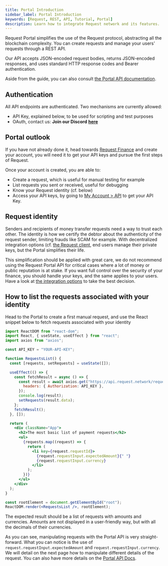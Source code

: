 ```yaml
---
title: Portal Introduction
sidebar_label: Portal Introduction
keywords: [Request, REST, API, Tutorial, Portal]
description: Learn how to integrate Request network and its features.
---
```


Request Portal simplifies the use of the Request protocol, abstracting all the blockchain complexity. You can create requests and manage your users' requests through a REST API.

Our API accepts JSON-encoded request bodies, returns JSON-encoded responses, and uses standard HTTP response codes and Bearer authentication.

Aside from the guide, you can also consult [the Portal API documentation](https://docs.request.network/portal).

## Authentication

All API endpoints are authenticated.
Two mechanisms are currently allowed:

- API Key, explained below, to be used for scripting and test purposes
- OAuth, contact us: **Join our Discord** [**here**](https://request.network/discord)

## Portal outlook

If you have not already done it, head towards [Request Finance](https://app.request.finance) and create your account, you will need it to get your API keys and pursue the first steps of Request.

Once your account is created, you are able to:

- Create a request, which is useful for manual testing for example
- List requests you sent or received, useful for debugging
- Know your Request identity (cf. below)
- Access your API keys, by going to [My Account > API](https://app.request.finance/account/api-keys) to get your API Key.

## Request identity

Senders and recipients of money transfer requests need a way to trust each other. The identity is how we certify the debtor about the authenticity of the request sender, limiting frauds like SCAM for example.
With decentralized integration options (cf. [the Request client](https://docs.request.network/docs/guides/5-Request-client/0-intro), end users manage their private keys, but the Portal simplifies their life.

This simplification should be applied with great care, we do not recommend using the Request Portal API for critical cases where a lot of money or public reputation is at stake. If you want full control over the security of your finance, you should handle your keys, and the same applies to your users. Have a look at [the integration options](https://docs.request.network/integration-options) to take the best decision.

## How to list the requests associated with your identity

Head to the Portal to create a first manual request, and use the React snippet below to fetch requests associated with your identity

```jsx
import ReactDOM from "react-dom";
import React, { useState, useEffect } from "react";
import axios from "axios";

const API_KEY = "YOUR-API-KEY";

function RequestsList() {
  const [requests, setRequests] = useState([]);

  useEffect(() => {
    const fetchResult = async () => {
      const result = await axios.get("https://api.request.network/requests/", {
        headers: { Authorization: API_KEY },
      });
      console.log(result);
      setRequests(result.data);
    };
    fetchResult();
  }, []);

  return (
    <div className="App">
      <h2>The most basic list of payment requests</h2>
      <ul>
        {requests.map((request) => {
          return (
            <li key={request.requestId}>
              {request.requestInput.expectedAmount}{" "}
              {request.requestInput.currency}
            </li>
          );
        })}
      </ul>
    </div>
  );
}

const rootElement = document.getElementById("root");
ReactDOM.render(<RequestsList />, rootElement);
```

The expected result should be a list of requests with amounts and currencies. Amounts are not displayed in a user-friendly way, but with all the decimals of their currencies.

As you can see, manipulating requests with the Portal API is very straight-forward. What you can notice is the use of `request.requestInput.expectedAmount` and `request.requestInput.currency`. We will detail on the next page how to manipulate different details of the request. You can also have more details on the [Portal API Docs](https://docs.request.network/portal).
